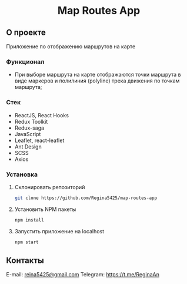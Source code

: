 <!-- PROJECT LOGO -->
<br />
<div align="center">
  <h1 align="center">Map Routes App</h1>
</div>


<!-- ABOUT THE PROJECT -->
## О проекте

Приложение по отображению маршрутов на карте
<br />

### Функционал

- При выборе маршрута на карте отображаются точки маршрута в виде маркеров и полилиния (polyline) трека движения по точкам маршрута;

### Стек

* ReactJS, React Hooks
* Redux Toolkit
* Redux-saga
* JavaScript
* Leaflet, react-leaflet
* Ant Design
* SCSS
* Axios


<!-- GETTING STARTED -->
### Установка

1. Склонировать репозиторий
   ```sh
   git clone https://github.com/Regina5425/map-routes-app
   ```
2. Установить NPM пакеты
   ```sh
   npm install
   ```
3. Запустить приложение на localhost
   ```js
   npm start
   ```

<!-- CONTACT -->
## Контакты

E-mail: reina5425@gmail.com
Telegram: https://t.me/ReginaAn
